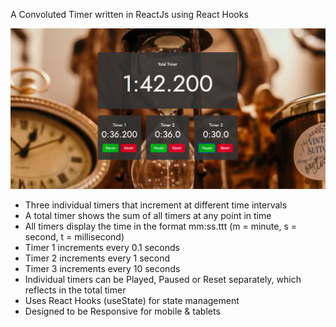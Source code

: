 A Convoluted Timer written in ReactJs using React Hooks

![A Convoluted Timer](screenshot.jpg)

- Three individual timers that increment at different time intervals
- A total timer shows the sum of all timers at any point in time
- All timers display the time in the format mm:ss.ttt (m = minute, s = second, t = millisecond)
- Timer 1 increments every 0.1 seconds
- Timer 2 increments every 1 second
- Timer 3 increments every 10 seconds
- Individual timers can be Played, Paused or Reset separately, which reflects in the total timer
- Uses React Hooks (useState) for state management
- Designed to be Responsive for mobile & tablets
